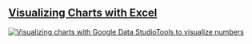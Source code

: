 ## [Visualizing Charts with Excel](#/visualizing-charts-with-excel?id=visualizing-charts-with-excel)

[![Visualizing charts with Google Data StudioTools to visualize numbers](https://i.ytimg.com/vi_webp/sORnCj52COw/sddefault.webp)](https://youtu.be/sORnCj52COw?t=1813s)
